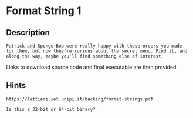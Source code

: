 # Format String 1

## Description

```
Patrick and Sponge Bob were really happy with those orders you made for them, but now they're curious about the secret menu. Find it, and along the way, maybe you'll find something else of interest!
```

Links to download source code and final executable are then provided.

## Hints

```
https://lettieri.iet.unipi.it/hacking/format-strings.pdf
```
```
Is this a 32-bit or 64-bit binary?
```

